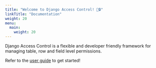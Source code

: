 ```yaml
---
title: "Welcome to Django Access Control! 🎉🔒"
linkTitle: "Documentation"
weight: 20
menu:
  main:
    weight: 20
---
```


Django Access Control is a flexible and developer friendly framework for managing table, row and field level permissions.

Refer to the [user guide](https://django-access-control.github.io/docs/userguide/) to get started!



